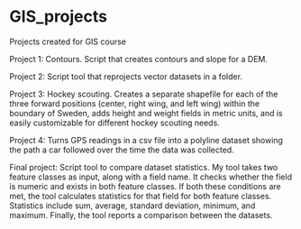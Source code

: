 # GIS_projects
Projects created for GIS course

Project 1: Contours. Script that creates contours and slope for a DEM.

Project 2: Script tool that reprojects vector datasets in a folder.

Project 3: Hockey scouting. Creates a separate shapefile for each of the three forward positions (center, right wing, and left wing) within the boundary of Sweden, adds height and weight fields in metric units, and is easily customizable for different hockey scouting needs.

Project 4: Turns GPS readings in a csv file into a polyline dataset showing the path a car followed over the time the data was collected. 

Final project: Script tool to compare dataset statistics. My tool takes two feature classes as input, along with a field name. It checks whether the field is numeric and exists in both feature classes. If both these conditions are met, the tool calculates statistics for that field for both feature classes. Statistics include sum, average, standard deviation, minimum, and maximum. Finally, the tool reports a comparison between the datasets.
